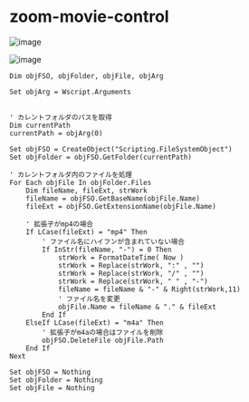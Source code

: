 # zoom-movie-control

![image](https://github.com/winofsql/zoom-movie-control/assets/1501327/8ed88fb7-aec0-43b0-b23a-bb75f5cde3b8)

![image](https://github.com/winofsql/zoom-movie-control/assets/1501327/e00a3df7-bd77-4807-8b9d-9bc0d6026bf8)

```vbscript
Dim objFSO, objFolder, objFile, objArg

Set objArg = Wscript.Arguments


' カレントフォルダのパスを取得
Dim currentPath
currentPath = objArg(0)

Set objFSO = CreateObject("Scripting.FileSystemObject")
Set objFolder = objFSO.GetFolder(currentPath)

' カレントフォルダ内のファイルを処理
For Each objFile In objFolder.Files
    Dim fileName, fileExt, strWork
    fileName = objFSO.GetBaseName(objFile.Name)
    fileExt = objFSO.GetExtensionName(objFile.Name)
    
    ' 拡張子がmp4の場合
    If LCase(fileExt) = "mp4" Then
        ' ファイル名にハイフンが含まれていない場合
        If InStr(fileName, "-") = 0 Then
            strWork = FormatDateTime( Now )
            strWork = Replace(strWork, ":" , "")
            strWork = Replace(strWork, "/" , "")
            strWork = Replace(strWork, " " , "-")
            fileName = fileName & "-" & Right(strWork,11)
            ' ファイル名を変更
            objFile.Name = fileName & "." & fileExt
        End If
    ElseIf LCase(fileExt) = "m4a" Then
        ' 拡張子がm4aの場合はファイルを削除
        objFSO.DeleteFile objFile.Path
    End If
Next

Set objFSO = Nothing
Set objFolder = Nothing
Set objFile = Nothing
```
